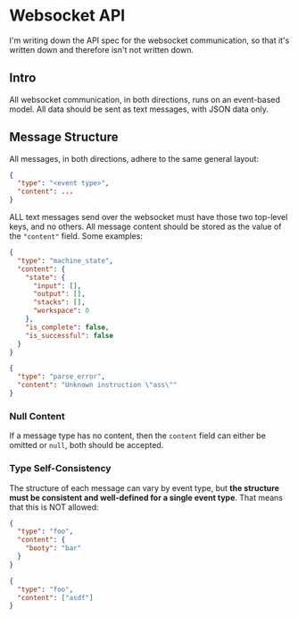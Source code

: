 # Websocket API

I'm writing down the API spec for the websocket communication, so that it's written down and therefore isn't not written down.

## Intro

All websocket communication, in both directions, runs on an event-based model. All data should be sent as text messages, with JSON data only.

## Message Structure

All messages, in both directions, adhere to the same general layout:

```json
{
  "type": "<event type>",
  "content": ...
}
```

ALL text messages send over the websocket must have those two top-level keys, and no others. All message content should be stored as the value of the `"content"` field. Some examples:

```json
{
  "type": "machine_state",
  "content": {
    "state": {
      "input": [],
      "output": [],
      "stacks": [],
      "workspace": 0
    },
    "is_complete": false,
    "is_successful": false
  }
}

{
  "type": "parse_error",
  "content": "Unknown instruction \"ass\""
}
```

### Null Content

If a message type has no content, then the `content` field can either be omitted or `null`, both should be accepted.

### Type Self-Consistency

The structure of each message can vary by event type, but **the structure must be consistent and well-defined for a single event type**. That means that this is NOT allowed:

```json
{
  "type": "foo",
  "content": {
    "booty": "bar"
  }
}

{
  "type": "foo",
  "content": ["asdf"]
}
```
